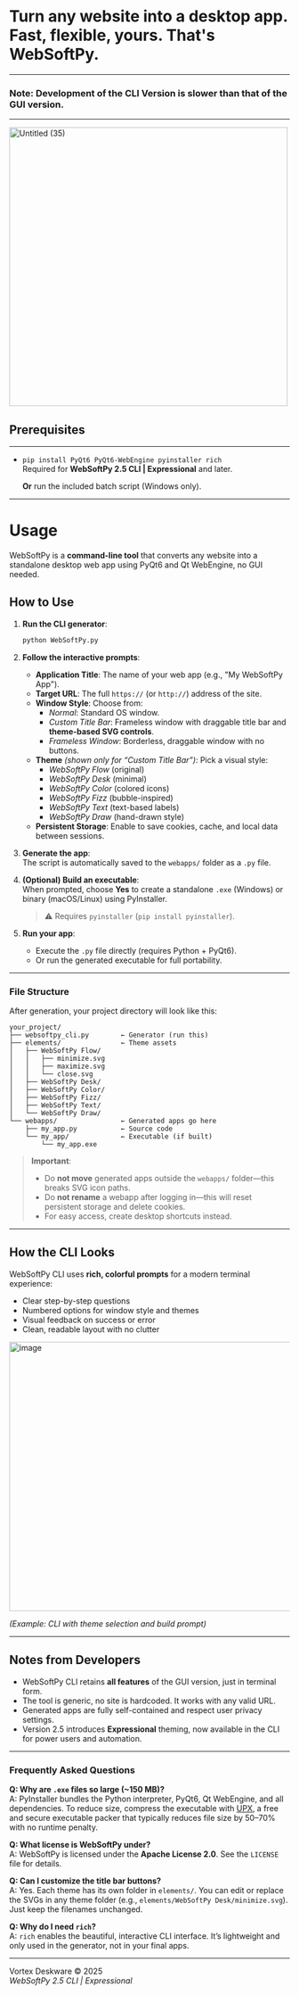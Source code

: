 # Turn any website into a desktop app. Fast, flexible, yours. That's WebSoftPy.
---
### Note: Development of the CLI Version is slower than that of the GUI version.
---

<img width="500" height="500" alt="Untitled (35)" src="https://github.com/user-attachments/assets/28fab140-1128-436c-84be-21df47525f92" />


## Prerequisites

---

- ```pip install PyQt6 PyQt6-WebEngine pyinstaller rich```  
  Required for **WebSoftPy 2.5 CLI | Expressional** and later.

  **Or** run the included batch script (Windows only).
---

# Usage

WebSoftPy is a **command-line tool** that converts any website into a standalone desktop web app using PyQt6 and Qt WebEngine, no GUI needed.

## How to Use

1. **Run the CLI generator**:  
   ```bash
   python WebSoftPy.py
   ```

2. **Follow the interactive prompts**:  
   - **Application Title**: The name of your web app (e.g., "My WebSoftPy App").  
   - **Target URL**: The full `https://` (or `http://`) address of the site.  
   - **Window Style**: Choose from:
     - *Normal*: Standard OS window.  
     - *Custom Title Bar*: Frameless window with draggable title bar and **theme-based SVG controls**.  
     - *Frameless Window*: Borderless, draggable window with no buttons.  
   - **Theme** *(shown only for “Custom Title Bar”)*: Pick a visual style:  
     - *WebSoftPy Flow* (original)  
     - *WebSoftPy Desk* (minimal)  
     - *WebSoftPy Color* (colored icons)  
     - *WebSoftPy Fizz* (bubble-inspired)  
     - *WebSoftPy Text* (text-based labels)  
     - *WebSoftPy Draw* (hand-drawn style)  
   - **Persistent Storage**: Enable to save cookies, cache, and local data between sessions.

3. **Generate the app**:  
   The script is automatically saved to the `webapps/` folder as a `.py` file.

4. **(Optional) Build an executable**:  
   When prompted, choose **Yes** to create a standalone `.exe` (Windows) or binary (macOS/Linux) using PyInstaller.  
   > ⚠️ Requires `pyinstaller` (`pip install pyinstaller`).

5. **Run your app**:  
   - Execute the `.py` file directly (requires Python + PyQt6).  
   - Or run the generated executable for full portability.

---

### File Structure

After generation, your project directory will look like this:

```
your_project/
├── websoftpy_cli.py        ← Generator (run this)
├── elements/               ← Theme assets
│   ├── WebSoftPy Flow/
│   │   ├── minimize.svg
│   │   ├── maximize.svg
│   │   └── close.svg
│   ├── WebSoftPy Desk/
│   ├── WebSoftPy Color/
│   ├── WebSoftPy Fizz/
│   ├── WebSoftPy Text/
│   └── WebSoftPy Draw/
└── webapps/                ← Generated apps go here
    ├── my_app.py           ← Source code
    └── my_app/             ← Executable (if built)
        └── my_app.exe
```

> **Important**:  
> - Do **not move** generated apps outside the `webapps/` folder—this breaks SVG icon paths.  
> - Do **not rename** a webapp after logging in—this will reset persistent storage and delete cookies.  
> - For easy access, create desktop shortcuts instead.

---

## How the CLI Looks

WebSoftPy CLI uses **rich, colorful prompts** for a modern terminal experience:

- Clear step-by-step questions  
- Numbered options for window style and themes  
- Visual feedback on success or error  
- Clean, readable layout with no clutter  

<img width="961" height="483" alt="image" src="https://github.com/user-attachments/assets/c6ae8d5a-03e5-4ea7-ae76-16bab163e2ff" />


*(Example: CLI with theme selection and build prompt)*

---

## Notes from Developers

- WebSoftPy CLI retains **all features** of the GUI version, just in terminal form.  
- The tool is generic, no site is hardcoded. It works with any valid URL.  
- Generated apps are fully self-contained and respect user privacy settings.  
- Version 2.5 introduces **Expressional** theming, now available in the CLI for power users and automation.

---

### Frequently Asked Questions

**Q: Why are `.exe` files so large (~150 MB)?**  
A: PyInstaller bundles the Python interpreter, PyQt6, Qt WebEngine, and all dependencies. To reduce size, compress the executable with [UPX](https://upx.github.io/), a free and secure executable packer that typically reduces file size by 50–70% with no runtime penalty.

**Q: What license is WebSoftPy under?**  
A: WebSoftPy is licensed under the **Apache License 2.0**. See the `LICENSE` file for details.

**Q: Can I customize the title bar buttons?**  
A: Yes. Each theme has its own folder in `elements/`. You can edit or replace the SVGs in any theme folder (e.g., `elements/WebSoftPy Desk/minimize.svg`). Just keep the filenames unchanged.

**Q: Why do I need `rich`?**  
A: `rich` enables the beautiful, interactive CLI interface. It’s lightweight and only used in the generator, not in your final apps.

---

Vortex Deskware © 2025  
*WebSoftPy 2.5 CLI | Expressional*
